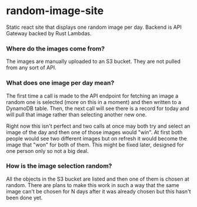 # random-image-site
Static react site that displays one random image per day. Backend is API Gateway backed by Rust Lambdas. 

### Where do the images come from? 
The images are manually uploaded to an S3 bucket. They are not pulled from any sort of API. 

### What does one image per day mean? 
The first time a call is made to the API endpoint for fetching an image a random one is selected (more on this in a moment)
and then written to a DynamoDB table. Then, the next call will see there is a record for today and will pull that image rather
than selecting another new one. 

Right now this isn't perfect and two calls at once may both try and select an image of the day and then one of those images would "win". 
At first both people would see two different images but on refresh it would become the image that "won" for both of them. This might be fixed
later, designed for one person only so not a big deal. 

### How is the image selection random? 
All the objects in the S3 bucket are listed and then one of them is chosen at random. There are plans to make this work in such a way that the same image
can't be chosen for N days after it was already chosen but this hasn't been done yet. 
